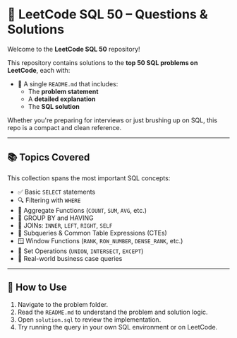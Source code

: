 # 🧠 LeetCode SQL 50 – Questions & Solutions

Welcome to the **LeetCode SQL 50** repository!

This repository contains solutions to the **top 50 SQL problems on LeetCode**, each with:
- 📘 A single `README.md` that includes:
  - The **problem statement**
  - A **detailed explanation**
  - The **SQL solution**

Whether you're preparing for interviews or just brushing up on SQL, this repo is a compact and clean reference.

---

## 📚 Topics Covered

This collection spans the most important SQL concepts:

- ✅ Basic `SELECT` statements
- 🔍 Filtering with `WHERE`
- 🧮 Aggregate Functions (`COUNT`, `SUM`, `AVG`, etc.)
- 👯 GROUP BY and HAVING
- 🔗 JOINs: `INNER`, `LEFT`, `RIGHT`, `SELF`
- 📌 Subqueries & Common Table Expressions (CTEs)
- 🪟 Window Functions (`RANK`, `ROW_NUMBER`, `DENSE_RANK`, etc.)
- 🔄 Set Operations (`UNION`, `INTERSECT`, `EXCEPT`)
- 🧠 Real-world business case queries

---

## 🚀 How to Use

1. Navigate to the problem folder.
2. Read the `README.md` to understand the problem and solution logic.
3. Open `solution.sql` to review the implementation.
4. Try running the query in your own SQL environment or on LeetCode.

